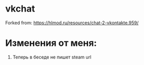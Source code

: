 # vkchat

Forked from: https://hlmod.ru/resources/chat-2-vkontakte.959/

# Изменения от меня:
1. Теперь в беседе не пишет steam url
